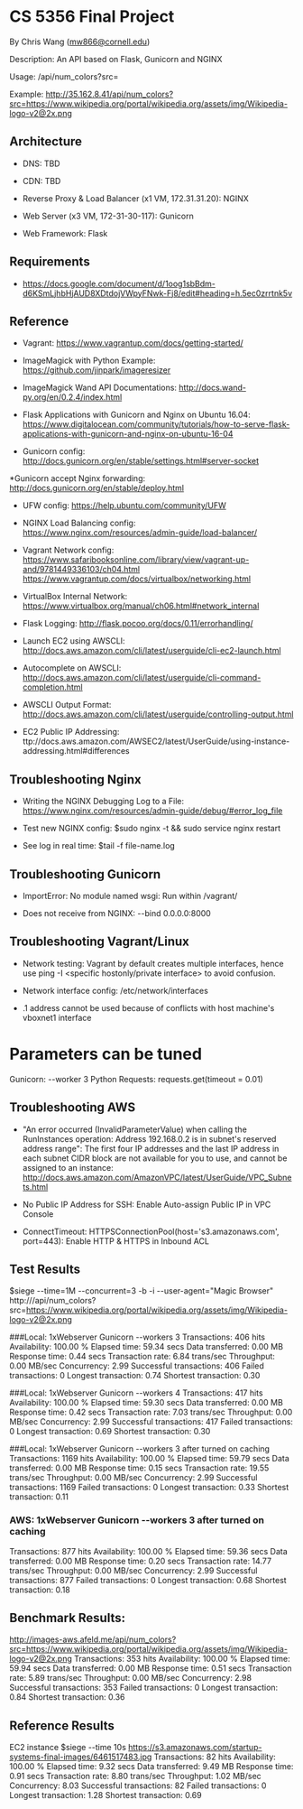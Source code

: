 # CS 5356 Final Project
By Chris Wang (mw866@cornell.edu)

Description: An API based on Flask, Gunicorn and NGINX

Usage: <domain>/api/num_colors?src=<imageurl>

Example: http://35.162.8.41/api/num_colors?src=https://www.wikipedia.org/portal/wikipedia.org/assets/img/Wikipedia-logo-v2@2x.png


## Architecture
* DNS: TBD

* CDN: TBD

* Reverse Proxy & Load Balancer (x1 VM, 172.31.31.20): NGINX

* Web Server (x3 VM,  172-31-30-117): Gunicorn

* Web Framework: Flask

## Requirements
* https://docs.google.com/document/d/1oog1sbBdm-d6KSmLjhbHjAUD8XDtdojVWpyFNwk-Fj8/edit#heading=h.5ec0zrrtnk5v

## Reference
* Vagrant: https://www.vagrantup.com/docs/getting-started/

* ImageMagick with Python Example: https://github.com/jinpark/imageresizer

* ImageMagick Wand API Documentations: http://docs.wand-py.org/en/0.2.4/index.html

* Flask Applications with Gunicorn and Nginx on Ubuntu 16.04: https://www.digitalocean.com/community/tutorials/how-to-serve-flask-applications-with-gunicorn-and-nginx-on-ubuntu-16-04

* Gunicorn config: http://docs.gunicorn.org/en/stable/settings.html#server-socket

 *Gunicorn accept Nginx forwarding: http://docs.gunicorn.org/en/stable/deploy.html

* UFW config: https://help.ubuntu.com/community/UFW

* NGINX Load Balancing config: https://www.nginx.com/resources/admin-guide/load-balancer/

* Vagrant Network config: 
https://www.safaribooksonline.com/library/view/vagrant-up-and/9781449336103/ch04.html
https://www.vagrantup.com/docs/virtualbox/networking.html

* VirtualBox Internal Network: https://www.virtualbox.org/manual/ch06.html#network_internal

* Flask Logging: http://flask.pocoo.org/docs/0.11/errorhandling/

* Launch EC2 using AWSCLI: http://docs.aws.amazon.com/cli/latest/userguide/cli-ec2-launch.html

* Autocomplete on AWSCLI: http://docs.aws.amazon.com/cli/latest/userguide/cli-command-completion.html

* AWSCLI Output Format: http://docs.aws.amazon.com/cli/latest/userguide/controlling-output.html

* EC2 Public IP Addressing: ttp://docs.aws.amazon.com/AWSEC2/latest/UserGuide/using-instance-addressing.html#differences

## Troubleshooting Nginx

* Writing the NGINX Debugging Log to a File: https://www.nginx.com/resources/admin-guide/debug/#error_log_file

* Test new NGINX config: $sudo nginx -t && sudo service nginx restart

* See log in real time: $tail -f file-name.log

## Troubleshooting Gunicorn

* ImportError: No module named wsgi: Run within /vagrant/

* Does not receive from NGINX: --bind 0.0.0.0:8000 

## Troubleshooting Vagrant/Linux
* Network testing: Vagrant by default creates multiple interfaces, hence use ping -I <specific hostonly/private interface> to avoid confusion.

* Network interface config: /etc/network/interfaces

* .1 address cannot be used because of conflicts with host machine's vboxnet1 interface

# Parameters can be tuned
Gunicorn: --worker 3
Python Requests: requests.get(timeout = 0.01)


## Troubleshooting AWS
* "An error occurred (InvalidParameterValue) when calling the RunInstances operation: Address 192.168.0.2 is in subnet's reserved address range": The first four IP addresses and the last IP address in each subnet CIDR block are not available for you to use, and cannot be assigned to an instance: http://docs.aws.amazon.com/AmazonVPC/latest/UserGuide/VPC_Subnets.html

* No Public IP Address for SSH: Enable Auto-assign Public IP in VPC Console

* ConnectTimeout: HTTPSConnectionPool(host='s3.amazonaws.com', port=443): Enable HTTP & HTTPS in Inbound ACL

## Test Results
$siege --time=1M --concurrent=3 -b -i --user-agent="Magic Browser" http://<url>/api/num_colors?src=https://www.wikipedia.org/portal/wikipedia.org/assets/img/Wikipedia-logo-v2@2x.png 

###Local: 1xWebserver Gunicorn --workers 3 
Transactions:		         406 hits
Availability:		      100.00 %
Elapsed time:		       59.34 secs
Data transferred:	        0.00 MB
Response time:		        0.44 secs
Transaction rate:	        6.84 trans/sec
Throughput:		        0.00 MB/sec
Concurrency:		        2.99
Successful transactions:         406
Failed transactions:	           0
Longest transaction:	        0.74
Shortest transaction:	        0.30
 
###Local: 1xWebserver Gunicorn --workers 4 
Transactions:		         417 hits
Availability:		      100.00 %
Elapsed time:		       59.30 secs
Data transferred:	        0.00 MB
Response time:		        0.42 secs
Transaction rate:	        7.03 trans/sec
Throughput:		        0.00 MB/sec
Concurrency:		        2.99
Successful transactions:         417
Failed transactions:	           0
Longest transaction:	        0.69
Shortest transaction:	        0.30

###Local: 1xWebserver Gunicorn --workers 3 after turned on caching
Transactions:		        1169 hits
Availability:		      100.00 %
Elapsed time:		       59.79 secs
Data transferred:	        0.00 MB
Response time:		        0.15 secs
Transaction rate:	       19.55 trans/sec
Throughput:		        0.00 MB/sec
Concurrency:		        2.99
Successful transactions:        1169
Failed transactions:	           0
Longest transaction:	        0.33
Shortest transaction:	        0.11

### AWS: 1xWebserver Gunicorn --workers 3 after turned on caching
Transactions:		         877 hits
Availability:		      100.00 %
Elapsed time:		       59.36 secs
Data transferred:	        0.00 MB
Response time:		        0.20 secs
Transaction rate:	       14.77 trans/sec
Throughput:		        0.00 MB/sec
Concurrency:		        2.99
Successful transactions:         877
Failed transactions:	           0
Longest transaction:	        0.68
Shortest transaction:	        0.18

## Benchmark Results: 

http://images-aws.afeld.me/api/num_colors?src=https://www.wikipedia.org/portal/wikipedia.org/assets/img/Wikipedia-logo-v2@2x.png
Transactions:		         353 hits
Availability:		      100.00 %
Elapsed time:		       59.94 secs
Data transferred:	        0.00 MB
Response time:		        0.51 secs
Transaction rate:	        5.89 trans/sec
Throughput:		        0.00 MB/sec
Concurrency:		        2.98
Successful transactions:         353
Failed transactions:	           0
Longest transaction:	        0.84
Shortest transaction:	        0.36



## Reference Results
 EC2 instance $siege --time 10s https://s3.amazonaws.com/startup-systems-final-images/6461517483.jpg
Transactions:		          82 hits
Availability:		      100.00 %
Elapsed time:		        9.32 secs
Data transferred:	        9.49 MB
Response time:		        0.91 secs
Transaction rate:	        8.80 trans/sec
Throughput:		        1.02 MB/sec
Concurrency:		        8.03
Successful transactions:          82
Failed transactions:	           0
Longest transaction:	        1.28
Shortest transaction:	        0.69

